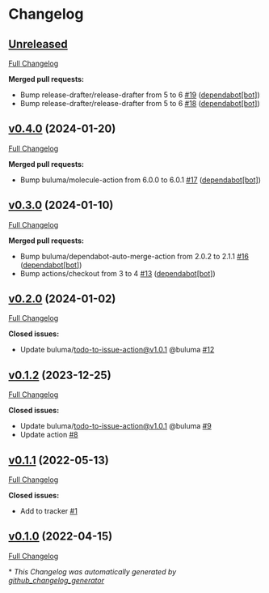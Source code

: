 # Changelog

## [Unreleased](https://github.com/buluma/ansible-role-lynis/tree/HEAD)

[Full Changelog](https://github.com/buluma/ansible-role-lynis/compare/v0.4.0...HEAD)

**Merged pull requests:**

- Bump release-drafter/release-drafter from 5 to 6 [\#19](https://github.com/buluma/ansible-role-lynis/pull/19) ([dependabot[bot]](https://github.com/apps/dependabot))
- Bump release-drafter/release-drafter from 5 to 6 [\#18](https://github.com/buluma/ansible-role-lynis/pull/18) ([dependabot[bot]](https://github.com/apps/dependabot))

## [v0.4.0](https://github.com/buluma/ansible-role-lynis/tree/v0.4.0) (2024-01-20)

[Full Changelog](https://github.com/buluma/ansible-role-lynis/compare/v0.3.0...v0.4.0)

**Merged pull requests:**

- Bump buluma/molecule-action from 6.0.0 to 6.0.1 [\#17](https://github.com/buluma/ansible-role-lynis/pull/17) ([dependabot[bot]](https://github.com/apps/dependabot))

## [v0.3.0](https://github.com/buluma/ansible-role-lynis/tree/v0.3.0) (2024-01-10)

[Full Changelog](https://github.com/buluma/ansible-role-lynis/compare/v0.2.0...v0.3.0)

**Merged pull requests:**

- Bump buluma/dependabot-auto-merge-action from 2.0.2 to 2.1.1 [\#16](https://github.com/buluma/ansible-role-lynis/pull/16) ([dependabot[bot]](https://github.com/apps/dependabot))
- Bump actions/checkout from 3 to 4 [\#13](https://github.com/buluma/ansible-role-lynis/pull/13) ([dependabot[bot]](https://github.com/apps/dependabot))

## [v0.2.0](https://github.com/buluma/ansible-role-lynis/tree/v0.2.0) (2024-01-02)

[Full Changelog](https://github.com/buluma/ansible-role-lynis/compare/v0.1.2...v0.2.0)

**Closed issues:**

- Update buluma/todo-to-issue-action@v1.0.1 @buluma [\#12](https://github.com/buluma/ansible-role-lynis/issues/12)

## [v0.1.2](https://github.com/buluma/ansible-role-lynis/tree/v0.1.2) (2023-12-25)

[Full Changelog](https://github.com/buluma/ansible-role-lynis/compare/v0.1.1...v0.1.2)

**Closed issues:**

- Update buluma/todo-to-issue-action@v1.0.1 @buluma [\#9](https://github.com/buluma/ansible-role-lynis/issues/9)
- Update action [\#8](https://github.com/buluma/ansible-role-lynis/issues/8)

## [v0.1.1](https://github.com/buluma/ansible-role-lynis/tree/v0.1.1) (2022-05-13)

[Full Changelog](https://github.com/buluma/ansible-role-lynis/compare/v0.1.0...v0.1.1)

**Closed issues:**

- Add to tracker [\#1](https://github.com/buluma/ansible-role-lynis/issues/1)

## [v0.1.0](https://github.com/buluma/ansible-role-lynis/tree/v0.1.0) (2022-04-15)

[Full Changelog](https://github.com/buluma/ansible-role-lynis/compare/5605c39c2d1cd428ee42c8d0c59e88be16b7c537...v0.1.0)



\* *This Changelog was automatically generated by [github_changelog_generator](https://github.com/github-changelog-generator/github-changelog-generator)*
